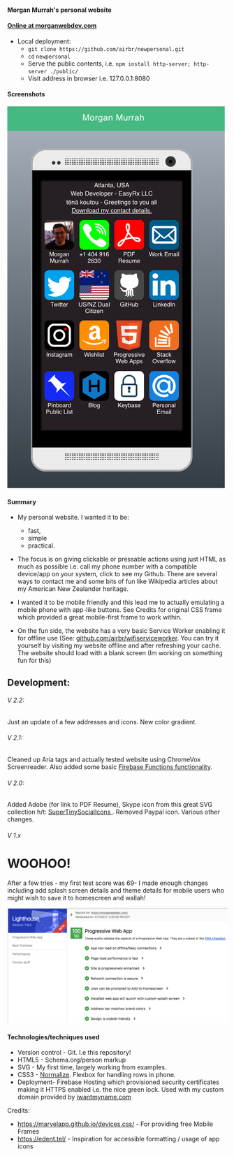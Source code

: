 #### Morgan Murrah's personal website

 #### [Online at morganwebdev.com](https://morganwebdev.com) 
* Local deployment: 
  * `git clone https://github.com/airbr/newpersonal.git`
  * `cd` `newpersonal`
  * Serve the public contents, i.e. `npm install http-server; http-server ./public/`
  * Visit address in browser i.e. 127.0.0.1:8080
#### Screenshots
![](readme-assets/update.png)


#### Summary

 * My personal website. I wanted it to be: 
    * fast, 
    * simple
    * practical. 
    
 * The focus is on giving clickable or pressable actions using just HTML as much as possible i.e. call my phone number with a compatible device/app on your system, click to see my Github. There are several ways to contact me and some bits of fun like Wikipedia articles about my American New Zealander heritage.
 
 
 * I wanted it to be mobile friendly and this lead me to actually emulating a mobile phone with app-like buttons. See Credits for original CSS frame which provided a great mobile-first frame to work within.
 
 * On the fun side, the website has a very basic Service Worker enabling it for offline use (See: [github.com/airbr/wifiserviceworker](https://github.com/airbr/wifiServiceWorker). You can try it yourself by visiting my website offline and after refreshing your cache. The website should load with a blank screen (Im working on something fun for this)
 
  
  Development:
  -- 
  
###### V 2.2:
  Just an update of a few addresses and icons. New color gradient. 
  
###### V 2.1:
Cleaned up Aria tags and actually tested website using ChromeVox Screenreader. Also added some basic [Firebase Functions functionality](https://github.com/firebase/functions-samples/tree/master/quickstarts/time-server).  
###### V 2.0:
   Added Adobe (for link to PDF Resume), Skype icon from this great SVG collection h/t: [SuperTinySocialIcons ](https://github.com/edent/SuperTinySocialIcons/). Removed Paypal icon. Various other changes. 
###### V 1.x
  
  # WOOHOO!
  After a few tries - my first test score was 69-  I made enough changes including add splash screen details and theme details for mobile users who might wish to save it to homescreen and wallah!
  
  ![](readme-assets/PWA100.png)
  
 
#### Technologies/techniques used

* Version control - Git. I.e this repository! 
* HTML5 - Schema.org/person markup
* SVG - My first time, largely working from examples.
* CSS3 - [Normalize](https://necolas.github.io/normalize.css/). Flexbox for handling rows in phone.
* Deployment-  Firebase Hosting which provisioned security certificates making it HTTPS enabled i.e. the nice green lock. Used with my custom domain provided by [iwantmyname.com](iwantmyname.com)



Credits:

* https://marvelapp.github.io/devices.css/ - For providing free Mobile Frames
* https://edent.tel/ - Inspiration for accessible formatting / usage of app icons